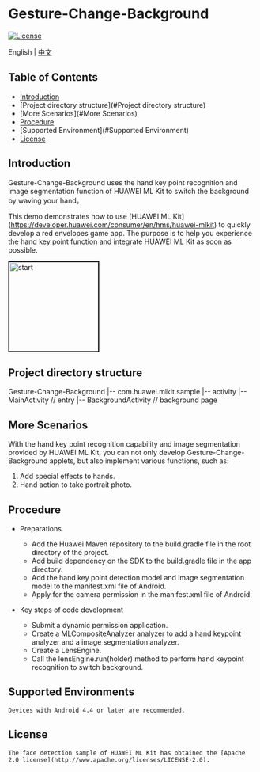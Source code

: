 # Gesture-Change-Background
[![License](https://img.shields.io/badge/Docs-hmsguides-brightgreen)](https://developer.huawei.com/consumer/en/doc/development/HMS-Guides/ml-introduction-4)

English | [中文](https://github.com/HMS-Core/hms-ml-demo/blob/master/Gesture-Change-Background/README_ZH.md)

## Table of Contents

  * [Introduction](#Introduction)
  * [Project directory structure](#Project directory structure)
  * [More Scenarios](#More Scenarios)
  * [Procedure](#Procedure)
  * [Supported Environment](#Supported Environment)
  * [License](#License)


## Introduction
   Gesture-Change-Background uses the hand key point recognition and image segmentation function of HUAWEI ML Kit to switch the background by waving your hand。
    
   This demo demonstrates how to use [HUAWEI ML Kit] (https://developer.huawei.com/consumer/en/hms/huawei-mlkit) to quickly develop a red envelopes game app. The purpose is to      help you experience the hand key point function and integrate HUAWEI ML Kit as soon as possible.

   <img src="https://github.com/HMS-Core/hms-ml-demo/blob/master/Gesture-Change-Background/background.gif" width=180 title="start" border=2>

## Project directory structure
Gesture-Change-Background
    |-- com.huawei.mlkit.sample
        |-- activity
            |-- MainActivity // entry
            |-- BackgroundActivity // background page

## More Scenarios
With the hand key point recognition capability and image segmentation provided by HUAWEI ML Kit, you can not only develop Gesture-Change-Background applets, but also implement various functions, such as:
1. Add special effects to hands.
2. Hand action to take portrait photo.

## Procedure
- Preparations
  - Add the Huawei Maven repository to the build.gradle file in the root directory of the project.
  - Add build dependency on the SDK to the build.gradle file in the app directory.
  - Add the hand key point detection model and image segmentation model to the manifest.xml file of Android.
  - Apply for the camera permission in the manifest.xml file of Android.

- Key steps of code development
  - Submit a dynamic permission application.
  - Create a MLCompositeAnalyzer analyzer to add a hand keypoint analyzer and a image segmentation analyzer.
  - Create a LensEngine.
  - Call the lensEngine.run(holder) method to perform hand keypoint recognition to switch background.

## Supported Environments
    Devices with Android 4.4 or later are recommended.

##  License
    The face detection sample of HUAWEI ML Kit has obtained the [Apache 2.0 license](http://www.apache.org/licenses/LICENSE-2.0).

